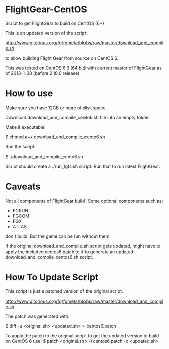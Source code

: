 FlightGear-CentOS
=================

Script to get FlightGear to build on CentOS (6+)

This is an updated version of the script:

http://www.gitorious.org/fg/fgmeta/blobs/raw/master/download_and_compile.sh

to allow building Flight Gear from source on CentOS 6.

This was tested on CentOS 6.3 (64 bit) with current master of FlightGear 
as of 2013-1-30 (before 2.10.0 release).


How to use
==========

Make sure you have 12GB or more of disk space.

Download download_and_compile_cento6.sh file into an empty folder.

Make it executable:

   $ chmod a+x download_and_compile_cento6.sh

Run the script:

   $ ./download_and_compile_cento6.sh


Script should create a ./run_fgfs.sh script. Run that to run latest FlightGear.


Caveats
=======


Not all components of FlightGear build. Some optional components such as:


  * FGRUN
  * FGCOM
  * FGX
  * ATLAS

don't build. But the game can be run without them.


If the original download_and_compile.sh script gets updated, might have to apply the included centos6.patch to it to generate an updated download_and_compile_centos6.sh script.


How To Update Script
====================

This script is just a patched version of the original script.

http://www.gitorious.org/fg/fgmeta/blobs/raw/master/download_and_compile.sh

The patch was generated with:

   $ diff -u <original.sh> <updated.sh> > centos6.patch

To apply the patch to the original script to get the updated version to build on CentOS 6 use:
   $ patch <original.sh> -i centos6.patch -o <updated.sh>


